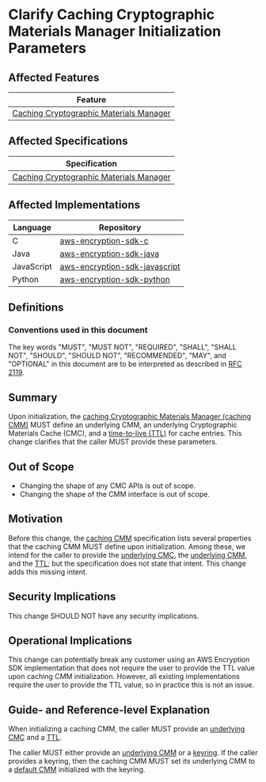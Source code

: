 [//]: # "Copyright Amazon.com Inc. or its affiliates. All Rights Reserved."
[//]: # "SPDX-License-Identifier: CC-BY-SA-4.0"

# Clarify Caching Cryptographic Materials Manager Initialization Parameters

## Affected Features

| Feature                                                                   |
| ------------------------------------------------------------------------- |
| [Caching Cryptographic Materials Manager](../../framework/caching-cmm.md) |

## Affected Specifications

| Specification                                                             |
| ------------------------------------------------------------------------- |
| [Caching Cryptographic Materials Manager](../../framework/caching-cmm.md) |

## Affected Implementations

| Language   | Repository                                                                            |
| ---------- | ------------------------------------------------------------------------------------- |
| C          | [aws-encryption-sdk-c](https://github.com/aws/aws-encryption-sdk-c)                   |
| Java       | [aws-encryption-sdk-java](https://github.com/aws/aws-encryption-sdk-java)             |
| JavaScript | [aws-encryption-sdk-javascript](https://github.com/aws/aws-encryption-sdk-javascript) |
| Python     | [aws-encryption-sdk-python](https://github.com/aws/aws-encryption-sdk-python)         |

## Definitions

### Conventions used in this document

The key words
"MUST", "MUST NOT", "REQUIRED", "SHALL", "SHALL NOT",
"SHOULD", "SHOULD NOT", "RECOMMENDED", "MAY", and "OPTIONAL"
in this document are to be interpreted as described in
[RFC 2119](https://tools.ietf.org/html/rfc2119).

## Summary

Upon initialization,
the [caching Cryptographic Materials Manager (caching CMM)](../../framework/caching-cmm.md) MUST define
an underlying CMM,
an underlying Cryptographic Materials Cache (CMC),
and a [time-to-live (TTL)](../../framework/caching-cmm.md) for cache entries.
This change clarifies that the caller MUST provide these parameters.

## Out of Scope

- Changing the shape of any CMC APIs is out of scope.
- Changing the shape of the CMM interface is out of scope.

## Motivation

Before this change,
the [caching CMM](../../framework/caching-cmm.md) specification
lists several properties that the caching CMM MUST define upon initialization.
Among these,
we intend for the caller to provide
the [underlying CMC](../../framework/caching-cmm.md#underlying-cryptographic-materials-cache),
the [underlying CMM](../../framework/caching-cmm.md#underlying-cryptographic-materials-manager),
and the [TTL](../../framework/caching-cmm.md#cache-limit-ttl);
but the specification does not state that intent.
This change adds this missing intent.

## Security Implications

This change SHOULD NOT have any security implications.

## Operational Implications

This change can potentially break any customer using an AWS Encryption SDK implementation
that does not require the user to provide the TTL value upon caching CMM initialization.
However, all existing implementations require the user to provide the TTL value,
so in practice this is not an issue.

## Guide- and Reference-level Explanation

When initializing a caching CMM, the caller MUST provide
an [underlying CMC](../../framework/caching-cmm.md#underlying-cryptographic-materials-cache)
and a [TTL](../../framework/caching-cmm.md#cache-limit-ttl).

The caller MUST either provide
an [underlying CMM](../../framework/caching-cmm.md#underlying-cryptographic-materials-manager)
or a [keyring](../../framework/keyring-interface.md).
If the caller provides a keyring,
then the caching CMM MUST set its underlying CMM
to a [default CMM](../../framework/default-cmm.md) initialized with the keyring.
